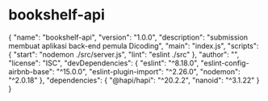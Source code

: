 # bookshelf-api
{   "name": "bookshelf-api",   "version": "1.0.0",   "description": "submission membuat aplikasi back-end pemula Dicoding",   "main": "index.js",   "scripts": {     "start": "nodemon ./src/server.js",     "lint": "eslint ./src"   },   "author": "",   "license": "ISC",   "devDependencies": {     "eslint": "^8.18.0",     "eslint-config-airbnb-base": "^15.0.0",     "eslint-plugin-import": "^2.26.0",     "nodemon": "^2.0.18"   },   "dependencies": {     "@hapi/hapi": "^20.2.2",     "nanoid": "^3.1.22"   } }
